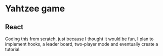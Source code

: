 # Yahtzee game
## React

Coding this from scratch, just because I thought it would be fun, 
I plan to implement hooks, a leader board, two-player mode and 
eventually create a tutorial.
